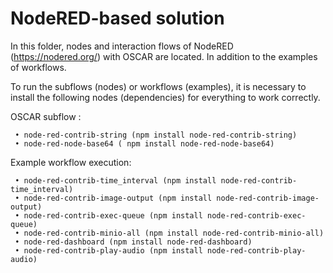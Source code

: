 # NodeRED-based solution
In this folder, nodes and interaction flows of NodeRED (https://nodered.org/) with OSCAR are located. In addition to the examples of workflows.

To run the subflows (nodes) or workflows (examples), it is necessary to install the following nodes (dependencies) for everything to work correctly.

OSCAR subflow :

     • node-red-contrib-string (npm install node-red-contrib-string)
     • node-red-node-base64 ( npm install node-red-node-base64)

Example workflow execution:
      
     • node-red-contrib-time_interval (npm install node-red-contrib-time_interval)
     • node-red-contrib-image-output (npm install node-red-contrib-image-output)
     • node-red-contrib-exec-queue (npm install node-red-contrib-exec-queue)
     • node-red-contrib-minio-all (npm install node-red-contrib-minio-all)
     • node-red-dashboard (npm install node-red-dashboard)
     • node-red-contrib-play-audio (npm install node-red-contrib-play-audio)
